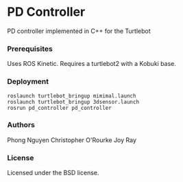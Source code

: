 # PD Controller
PD controller implemented in C++ for the Turtlebot

### Prerequisites

Uses ROS Kinetic. Requires a turtlebot2 with a Kobuki base.

### Deployment

```
roslaunch turtlebot_bringup mimimal.launch
roslaunch turtlebot_bringup 3dsensor.launch
rosrun pd_controller pd_controller
```

### Authors
Phong Nguyen
Christopher O'Rourke
Joy Ray

### License
Licensed under the BSD license.
